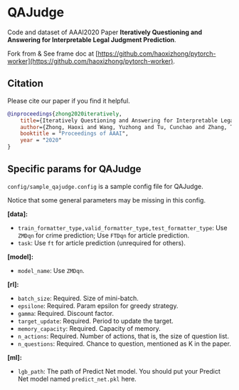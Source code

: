 # QAJudge

Code and dataset of AAAI2020 Paper **Iteratively Questioning and Answering for Interpretable Legal Judgment Prediction**.

Fork from & See frame doc at [https://github.com/haoxizhong/pytorch-worker](https://github.com/haoxizhong/pytorch-worker).

## Citation

Please cite our paper if you find it helpful.

```bibtex
@inproceedings{zhong2020iteratively,
    title={Iteratively Questioning and Answering for Interpretable Legal Judgment Prediction},
    author={Zhong, Haoxi and Wang, Yuzhong and Tu, Cunchao and Zhang, Tianyang and Liu, Zhiyuan and Sun, Maosong},
    booktitle = "Proceedings of AAAI",
    year = "2020"
}
```

## Specific params for QAJudge

`config/sample_qajudge.config` is a sample config file for QAJudge.

Notice that some general parameters may be missing in this config.

**[data]:**

- ``train_formatter_type,valid_formatter_type,test_formatter_type``: Use `ZMDqn` for crime prediction; Use `FTDqn` for article prediction.
- ``task``: Use `ft` for article prediction (unrequired for others).

**[model]:**

- ``model_name``: Use `ZMDqn`.

**[rl]:**

- ``batch_size``: Required. Size of mini-batch.
- ``epsilone``: Required. Param epsilon for greedy strategy.
- ``gamma``: Required. Discount factor.
- ``target_update``: Required. Period to update the target.
- ``memory_capacity``: Required. Capacity of memory.
- ``n_actions``: Required. Number of actions, that is, the size of question list.
- ``n_questions``: Required. Chance to question, mentioned as K in the paper.

**[ml]:**

- ``lgb_path``: The path of Predict Net model. You should put your Predict Net model named `predict_net.pkl` here.
